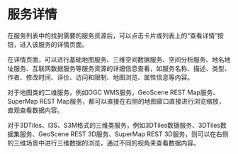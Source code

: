# 服务详情

在服务列表中的找到需要的服务资源后，可以点击卡片或列表上的“查看详情”按钮，进入该服务的详情页面。

在详情页面，可以进行基础地图服务、三维空间数据服务、空间分析服务、地名地址服务、互联网数据服务等服务资源的详细信息查看，如服务名称、描述、类型、作者、修改时间、评价、访问和限制、地图浏览、属性信息等内容。

对于地图类的二维服务，例如OGC WMS服务，GeoScene REST Map服务、SuperMap REST Map服务，都可以直接在右侧的地图窗口直接进行浏览缩放，直观查看数据内容。

对于3DTiles、I3S、S3M格式的三维类服务，例如3DTiles数据服务、3DTiles数据集服务、GeoScene REST 3D服务、SuperMap REST 3D服务，则可以在右侧的三维场景中进行三维数据的浏览，通过不同的视角来查看数据内容。

